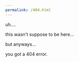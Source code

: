 ```yaml
---
permalink: /404.html
---
```

uh....

this wasn't suppose to be here...

but anyways...

you got a 404 error.
